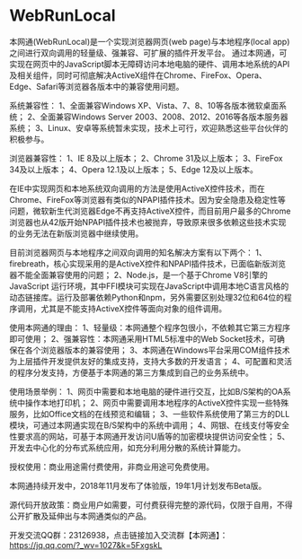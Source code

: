 # WebRunLocal
   本网通(WebRunLocal)是一个实现浏览器网页(web page)与本地程序(local app)之间进行双向调用的轻量级、强兼容、可扩展的插件开发平台。
通过本网通，可实现在网页中的JavaScript脚本无障碍访问本地电脑的硬件、调用本地系统的API及相关组件，同时可彻底解决ActiveX组件在Chrome、FireFox、Opera、Edge、Safari等浏览器各版本中的兼容使用问题。

系统兼容性：
1、全面兼容Windows XP、Vista、7、8、10等各版本微软桌面系统；
2、全面兼容Windows Server 2003、2008、2012、2016等各版本服务器系统；
3、Linux、安卓等系统暂未实现，技术上可行，欢迎熟悉这些平台伙伴的积极参与。

浏览器兼容性：
1、IE 8及以上版本；
2、Chrome 31及以上版本；
3、FireFox 34及以上版本；
4、Opera 12.1及以上版本；
5、Edge 12及以上版本。

   在IE中实现网页和本地系统双向调用的方法是使用ActiveX控件技术，而在Chrome、FireFox等浏览器有类似的NPAPI插件技术。因为安全隐患及稳定性等问题，微软新生代浏览器Edge不再支持ActiveX控件，而目前用户最多的Chrome浏览器也从42版开始NPAPI插件技术也被抛弃，导致原来很多依赖这些技术实现的业务无法在新版浏览器中继续使用。

目前浏览器网页与本地程序之间双向调用的知名解决方案有以下两个：
1、firebreath，核心实现采用的是ActiveX控件和NPAPI插件技术，已面临新版浏览器不能全面兼容使用的问题；
2、Node.js，是一个基于Chrome V8引擎的 JavaScript 运行环境，其中FFI模块可实现在JavaScript中调用本地C语言风格的动态链接库。运行及部署依赖Python和npm，另外需要区别处理32位和64位的程序调用，尤其是不能支持ActiveX控件等面向对象的组件调用。

使用本网通的理由：
1、轻量级：本网通整个程序包很小，不依赖其它第三方程序即可使用；
2、强兼容性：本网通采用HTML5标准中的Web Socket技术，可确保在各个浏览器版本的兼容使用；
3、本网通在Windows平台采用COM组件技术为上层插件开发提供友好的集成支持，支持大多数的开发语言；
4、可配置和灵活的程序分发支持，方便基于本网通的第三方集成到自己的业务系统中。

使用场景举例：
1、网页中需要和本地电脑的硬件进行交互，比如B/S架构的OA系统中操作本地打印机；
2、网页中需要调用本地程序的ActiveX控件实现一些特殊服务，比如Office文档的在线预览和编辑；
3、一些软件系统使用了第三方的DLL模块，可通过本网通实现在B/S架构中的系统中调用；
4、网银、在线支付等安全性要求高的网站，可基于本网通开发访问U盾等的加密模块提供访问安全性；
5、开发去中心化的分布式系统应用，如充分利用分散的系统计算能力。

授权使用：商业用途需付费使用，非商业用途可免费使用。

本网通持续开发中，2018年11月发布了体验版，19年1月计划发布Beta版。

源代码开放政策：商业用户如需要，可付费获得完整的源代码，仅限于自用，不得公开扩散及延伸出与本网通类似的产品。

开发交流QQ群：23126938，点击链接加入交流群【本网通】：https://jq.qq.com/?_wv=1027&k=5FxgskL
